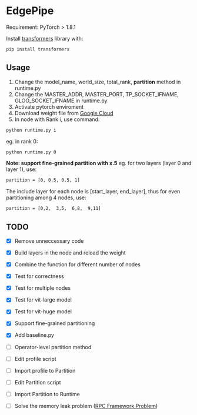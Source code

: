 # EdgePipe
Requirement:
PyTorch > 1.8.1

Install [transformers](https://huggingface.co/transformers/installation.html) library with:
```sh
pip install transformers
```


## Usage

1. Change the model_name, world_size, total_rank, **partition** method in runtime.py
2. Change the MASTER_ADDR, MASTER_PORT, TP_SOCKET_IFNAME, GLOO_SOCKET_IFNAME in runtime.py 
3. Activate pytorch enviroment
4. Download weight file from [Google Cloud](https://console.cloud.google.com/storage/browser/vit_models;tab=objects?pageState=(%22StorageObjectListTable%22:(%22f%22:%22%255B%255D%22))&prefix=&forceOnObjectsSortingFiltering=false)
5. In node with Rank i, use command:

```sh
python runtime.py i
```
eg. in rank 0:

```sh
python runtime.py 0
```

**Note: support fine-grained partition with x.5**
eg. for two layers (layer 0 and layer 1), use:
```sh
partition = [0, 0.5, 0.5, 1]
```
The include layer for each node is [start_layer, end_layer], thus for even partitioning among 4 nodes, use:

```sh
partition = [0,2,  3,5,  6,8,  9,11]
```



## TODO

- [x] Remove unneccessary code
- [x] Build layers in the node and reload the weight 
- [x] Combine the function for different number of nodes
- [x] Test for correctness
- [x] Test for multiple nodes 
- [x] Test for vit-large model
- [x] Test for vit-huge model
- [x] Support fine-grained partitioning
- [x] Add baseline.py   
- [ ] Operator-level partition method
- [ ] Edit profile script
- [ ] Import profile to Partition
- [ ] Edit Partition script
- [ ] Import Partition to Runtime
- [ ] Solve the memory leak problem ([RPC Framework Problem](https://github.com/pytorch/pytorch/issues/61920#issuecomment-886345414))


